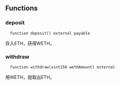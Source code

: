 


## Functions
### deposit
```solidity
  function deposit() external payable
```
存入ETH，获得WETH。



### withdraw
```solidity
  function withdraw(uint256 wethAmount) external
```
用WETH，提取出ETH。




